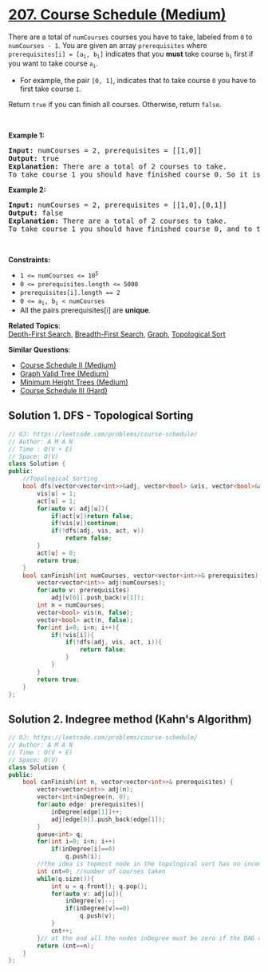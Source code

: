 # [207. Course Schedule (Medium)](https://leetcode.com/problems/course-schedule/)

<p>There are a total of <code>numCourses</code> courses you have to take, labeled from <code>0</code> to <code>numCourses - 1</code>. You are given an array <code>prerequisites</code> where <code>prerequisites[i] = [a<sub>i</sub>, b<sub>i</sub>]</code> indicates that you <strong>must</strong> take course <code>b<sub>i</sub></code> first if you want to take course <code>a<sub>i</sub></code>.</p>

<ul>
	<li>For example, the pair <code>[0, 1]</code>, indicates that to take course <code>0</code> you have to first take course <code>1</code>.</li>
</ul>

<p>Return <code>true</code> if you can finish all courses. Otherwise, return <code>false</code>.</p>

<p>&nbsp;</p>
<p><strong>Example 1:</strong></p>

<pre><strong>Input:</strong> numCourses = 2, prerequisites = [[1,0]]
<strong>Output:</strong> true
<strong>Explanation:</strong> There are a total of 2 courses to take. 
To take course 1 you should have finished course 0. So it is possible.
</pre>

<p><strong>Example 2:</strong></p>

<pre><strong>Input:</strong> numCourses = 2, prerequisites = [[1,0],[0,1]]
<strong>Output:</strong> false
<strong>Explanation:</strong> There are a total of 2 courses to take. 
To take course 1 you should have finished course 0, and to take course 0 you should also have finished course 1. So it is impossible.
</pre>

<p>&nbsp;</p>
<p><strong>Constraints:</strong></p>

<ul>
	<li><code>1 &lt;= numCourses &lt;= 10<sup>5</sup></code></li>
	<li><code>0 &lt;= prerequisites.length &lt;= 5000</code></li>
	<li><code>prerequisites[i].length == 2</code></li>
	<li><code>0 &lt;= a<sub>i</sub>, b<sub>i</sub> &lt; numCourses</code></li>
	<li>All the pairs prerequisites[i] are <strong>unique</strong>.</li>
</ul>


**Related Topics**:  
[Depth-First Search](https://leetcode.com/tag/depth-first-search/), [Breadth-First Search](https://leetcode.com/tag/breadth-first-search/), [Graph](https://leetcode.com/tag/graph/), [Topological Sort](https://leetcode.com/tag/topological-sort/)

**Similar Questions**:
* [Course Schedule II (Medium)](https://leetcode.com/problems/course-schedule-ii/)
* [Graph Valid Tree (Medium)](https://leetcode.com/problems/graph-valid-tree/)
* [Minimum Height Trees (Medium)](https://leetcode.com/problems/minimum-height-trees/)
* [Course Schedule III (Hard)](https://leetcode.com/problems/course-schedule-iii/)

## Solution 1. DFS - Topological Sorting

```cpp
// OJ: https://leetcode.com/problems/course-schedule/
// Author: A M A N
// Time : O(V + E)
// Space: O(V)
class Solution {
public:
    //Topological Sorting
    bool dfs(vector<vector<int>>&adj, vector<bool> &vis, vector<bool>&act, int u){
        vis[u] = 1;
        act[u] = 1;
        for(auto v: adj[u]){
            if(act[v])return false;
            if(vis[v])continue;
            if(!dfs(adj, vis, act, v))
                return false;
        }
        act[u] = 0;
        return true;
    }
    bool canFinish(int numCourses, vector<vector<int>>& prerequisites) {
        vector<vector<int>> adj(numCourses);
        for(auto v: prerequisites)
            adj[v[0]].push_back(v[1]);
        int n = numCourses;
        vector<bool> vis(n, false);
        vector<bool> act(n, false);
        for(int i=0; i<n; i++){
            if(!vis[i]){
                if(!dfs(adj, vis, act, i)){
                    return false;            
                }
            }
        }
        return true;
    }
};
```

## Solution 2. Indegree method (Kahn's Algorithm)

```cpp
// OJ: https://leetcode.com/problems/course-schedule/
// Author: A M A N
// Time : O(V + E)
// Space: O(V)
class Solution {
public:
    bool canFinish(int n, vector<vector<int>>& prerequisites) {
        vector<vector<int>> adj(n);
        vector<int>inDegree(n, 0);
        for(auto edge: prerequisites){
            inDegree[edge[1]]++;
            adj[edge[0]].push_back(edge[1]);
        }
        queue<int> q;
        for(int i=0; i<n; i++)
            if(inDegree[i]==0)
                q.push(i);
        //the idea is topmost node in the topological sort has no incoming edges
        int cnt=0; //number of courses taken
        while(q.size()){
            int u = q.front(); q.pop();
            for(auto v: adj[u]){
                inDegree[v]--;
                if(inDegree[v]==0)
                    q.push(v);
            }
            cnt++;
        }// at the end all the nodes inDegree must be zero if the DAG doesn't contain a cycle
        return (cnt==n);
    }
};
```